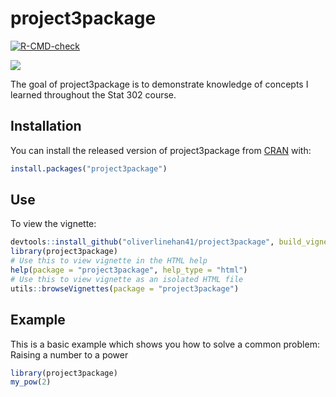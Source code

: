 
# project3package

<!-- badges: start -->
[![R-CMD-check](https://github.com/oliverlinehan41/project3package/workflows/R-CMD-check/badge.svg)](https://github.com/oliverlinehan41/project3package/actions)

<a href="https://codecov.io/gh/oliverlinehan41/project3package">
<img src="https://codecov.io/gh/oliverlinehan41/project3package/branch/master/graph/badge.svg?token=93GFV9VC0C"/>
      </a>
    
<!-- badges: end -->

The goal of project3package is to demonstrate knowledge of concepts I learned throughout the Stat 302 course.

## Installation

You can install the released version of project3package from [CRAN](https://CRAN.R-project.org) with:

``` r
install.packages("project3package")
```
## Use

To view the vignette:
``` r
devtools::install_github("oliverlinehan41/project3package", build_vignette= TRUE, build_opts = c())
library(project3package)
# Use this to view vignette in the HTML help
help(package = "project3package", help_type = "html")
# Use this to view vignette as an isolated HTML file
utils::browseVignettes(package = "project3package")

```

## Example

This is a basic example which shows you how to solve a common problem: Raising a number to a power

``` r
library(project3package)
my_pow(2)
```

